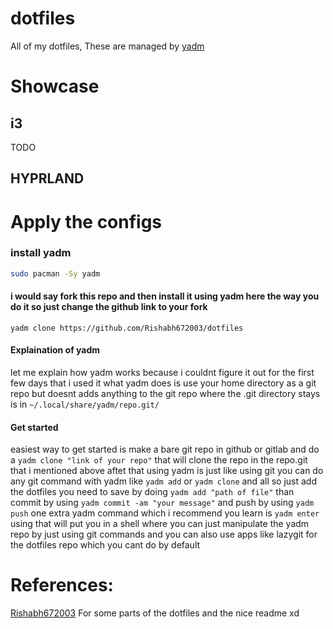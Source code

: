 # dotfiles

All of my dotfiles,
These are managed by [yadm](https://github.com/TheLocehiliosan/yadm)


# Showcase
## i3
TODO

## HYPRLAND

# Apply the configs

### install yadm

```sh
sudo pacman -Sy yadm
```

#### i would say fork this repo and then install it using yadm here the way you do it so just change the github link to your fork

```
yadm clone https://github.com/Rishabh672003/dotfiles
```

#### Explaination of yadm

let me explain how yadm works because i couldnt figure it out for the first few
days that i used it
what yadm does is use your home directory as a git repo but doesnt adds anything to the git repo where the .git directory stays is in `~/.local/share/yadm/repo.git/`
#### Get started

easiest way to get started is make a bare git repo in github or gitlab and do a
`yadm clone "link of your repo"`
that will clone the repo in the repo.git that i mentioned above
aftet that using yadm is just like using git you can do any git command with yadm like `yadm add` or `yadm clone` and all 
so just add the dotfiles you need to save by doing `yadm add "path of file"`
than commit by using `yadm commit -am "your message"` and push by using `yadm push`
one extra yadm command which i recommend you learn is `yadm enter` using that will put you in a shell where you can just manipulate the yadm repo by just using git commands and you can also use apps like lazygit for the dotfiles repo which you cant do by default


# References: 
[Rishabh672003](https://github.com/Rishabh672003/dotfiles) For some parts of the dotfiles and the nice readme xd
